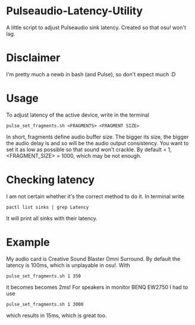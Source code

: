 # Pulseaudio-Latency-Utility
A little script to adjust Pulseaudio sink latency. Created so that osu! won't lag.

# Disclaimer
I'm pretty much a newb in bash (and Pulse), so don't expect much :D

# Usage
To adjust latency of the active device, write in the terminal
```
pulse_set_fragments.sh <FRAGMENTS> <FRAGMENT SIZE>
```
In short, fragments define audio buffer size. The bigger its size, the bigger the audio delay is and so will be the audio output consistency. You want to set it as low as possible so that sound won't crackle.
By default <FRAGMENTS> = 1, <FRAGMENT_SIZE> = 1000, which may be not enough.

# Checking latency
I am not certain whether it's the correct method to do it. In terminal write
```
pactl list sinks | grep Latency
```
It will print all sinks with their latency.

# Example
My audio card is Creative Sound Blaster Omni Surround. By default the latency is 100ms, which is unplayable in osu!. With
```
pulse_set_fragments.sh 1 350
```
it becomes becomes 2ms! 
For speakers in monitor BENQ EW2750 I had to use
```
pulse_set_fragments.sh 1 3000
```
which results in 15ms, which is great too.
